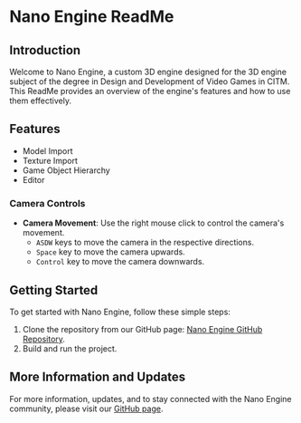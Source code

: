 # Nano Engine ReadMe

## Introduction

Welcome to Nano Engine, a custom 3D engine designed for the 3D engine subject of the degree in Design and Development of Video Games in CITM. This ReadMe provides an overview of the engine's features and how to use them effectively.

## Features
- Model Import
- Texture Import
- Game Object Hierarchy
- Editor

### Camera Controls
- **Camera Movement**: Use the right mouse click to control the camera's movement.
  - `ASDW` keys to move the camera in the respective directions.
  - `Space` key to move the camera upwards.
  - `Control` key to move the camera downwards.

## Getting Started

To get started with Nano Engine, follow these simple steps:

1. Clone the repository from our GitHub page: [Nano Engine GitHub Repository](https://github.com/Llucaieaie/Nano-Engine).
2. Build and run the project.

## More Information and Updates

For more information, updates, and to stay connected with the Nano Engine community, please visit our [GitHub page](https://github.com/Llucaieaie/Nano-Engine).
